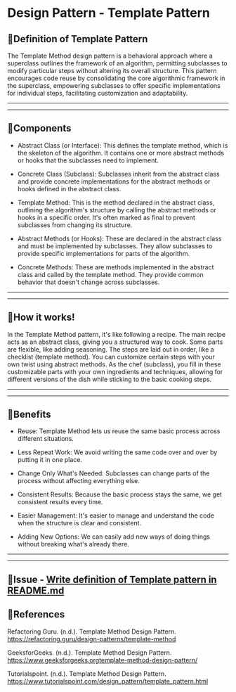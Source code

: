 # Design Pattern - Template Pattern

## 🌟Definition of Template Pattern

The Template Method design pattern is a behavioral approach where a superclass outlines the framework of an algorithm, permitting subclasses to modify particular steps without altering its overall structure. This pattern encourages code reuse by consolidating the core algorithmic framework in the superclass, empowering subclasses to offer specific implementations for individual steps, facilitating customization and adaptability.

----
----

## 🌟Components

* Abstract Class (or Interface): This defines the template method, which is the skeleton of the algorithm. It contains one or more abstract methods or hooks that the subclasses need to implement.

* Concrete Class (Subclass): Subclasses inherit from the abstract class and provide concrete implementations for the abstract methods or hooks defined in the abstract class.

* Template Method: This is the method declared in the abstract class, outlining the algorithm's structure by calling the abstract methods or hooks in a specific order. It's often marked as final to prevent subclasses from changing its structure.

* Abstract Methods (or Hooks): These are declared in the abstract class and must be implemented by subclasses. They allow subclasses to provide specific implementations for parts of the algorithm.

* Concrete Methods: These are methods implemented in the abstract class and called by the template method. They provide common behavior that doesn't change across subclasses.

----
----
## 🌟How it works! 

In the Template Method pattern, it's like following a recipe. The main recipe acts as an abstract class, giving you a structured way to cook. Some parts are flexible, like adding seasoning. The steps are laid out in order, like a checklist (template method). You can customize certain steps with your own twist using abstract methods. As the chef (subclass), you fill in these customizable parts with your own ingredients and techniques, allowing for different versions of the dish while sticking to the basic cooking steps.

----
----
## 🌟Benefits

* Reuse: Template Method lets us reuse the same basic process across different situations.

* Less Repeat Work: We avoid writing the same code over and over by putting it in one place.

* Change Only What's Needed: Subclasses can change parts of the process without affecting everything else.

* Consistent Results: Because the basic process stays the same, we get consistent results every time.

* Easier Management: It's easier to manage and understand the code when the structure is clear and consistent.

* Adding New Options: We can easily add new ways of doing things without breaking what's already there.

----
----

## 🌟Issue - [Write definition of Template pattern in README.md ](https://github.com/nic-dgl104-winter-2024/pattern-library/pull/93/files)

## 🌟References


Refactoring Guru. (n.d.). Template Method Design Pattern. https://refactoring.guru/design-patterns/template-method

GeeksforGeeks. (n.d.). Template Method Design Pattern. https://www.geeksforgeeks.orgtemplate-method-design-pattern/

Tutorialspoint. (n.d.). Template Method Design Pattern. https://www.tutorialspoint.com/design_pattern/template_pattern.html